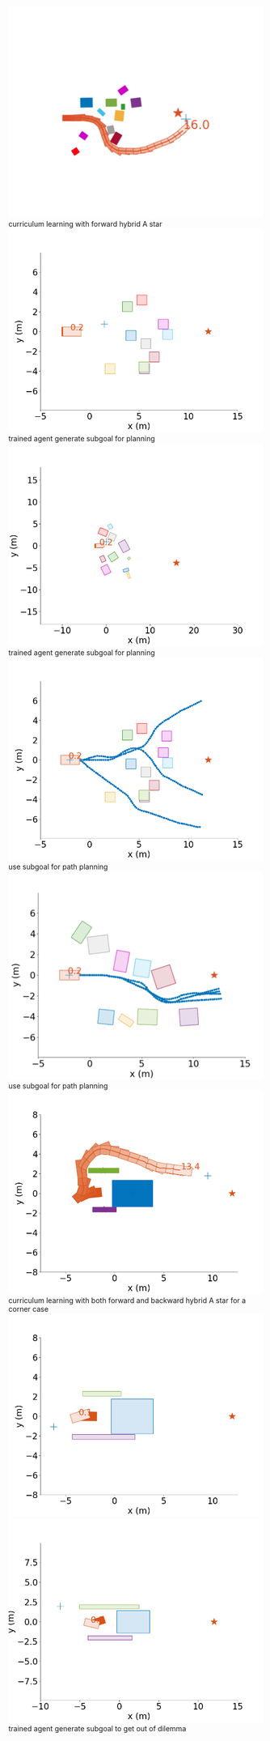 ![These are the results of HA-PPO planning projects](/HA_ppo_results/curriculum_learning_with_hybrid_A_star.jpg "curriculum learning with forward hybrid A star")
curriculum learning with forward hybrid A star
![These are the results of HA-PPO planning projects](/HA_ppo_results/result_obstacle_avoidance.gif "trained agent generate subgoal for planning")
trained agent generate subgoal for planning
![These are the results of HA-PPO planning projects](/HA_ppo_results/result_obstacle_avoidance_2.gif "trained agent generate subgoal for planning")
trained agent generate subgoal for planning
![These are the results of HA-PPO planning projects](/HA_ppo_results/actual_planning_obstacle_avoidance_1.jpg  "use subgoal for path planning")
use subgoal for path planning
![These are the results of HA-PPO planning projects](/HA_ppo_results/actual_planning_obstacle_avoidance_2.jpg  "use subgoal for path planning")
use subgoal for path planning
![These are the results of HA-PPO planning projects](/HA_ppo_results/curriculum_learning_out_of_hole.jpg "curriculum learning with both forward and backward hybrid A star for a corner case")
curriculum learning with both forward and backward hybrid A star for a corner case
![These are the results of HA-PPO planning projects](/HA_ppo_results/result_out_of_hole_1.gif  "trained agent generate subgoal to get out of dilemma")
![These are the results of HA-PPO planning projects](/HA_ppo_results/result_out_of_hole_2.gif  "trained agent generate subgoal to get out of dilemma")
trained agent generate subgoal to get out of dilemma
